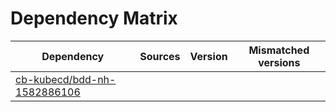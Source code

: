 # Dependency Matrix

Dependency | Sources | Version | Mismatched versions
---------- | ------- | ------- | -------------------
[cb-kubecd/bdd-nh-1582886106](https://github.com/cb-kubecd/bdd-nh-1582886106.git) |  | []() | 
